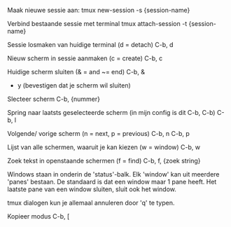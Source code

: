Maak nieuwe sessie aan:
  tmux new-session -s {session-name}

Verbind bestaande sessie met terminal
  tmux attach-session -t {session-name}

Sessie losmaken van huidige terminal (d = detach)
  C-b, d

Nieuw scherm in sessie aanmaken (c = create)
  C-b, c

Huidige scherm sluiten (& = and ~= end)
  C-b, &
  + y (bevestigen dat je scherm wil sluiten)

Slecteer scherm
  C-b, {nummer}

Spring naar laatsts geselecteerde scherm (in mijn config is dit C-b, C-b)
  C-b, l

Volgende/ vorige scherm (n = next, p = previous)
  C-b, n
  C-b, p

Lijst van alle schermen, waaruit je kan kiezen (w = window)
  C-b, w

Zoek tekst in openstaande schermen (f = find)
  C-b, f, {zoek string}

Windows staan in onderin de 'status'-balk.
Elk 'window' kan uit meerdere 'panes' bestaan.
De standaard is dat een window maar 1 pane heeft.
Het laatste pane van een window sluiten, sluit ook het window.

tmux dialogen kun je allemaal annuleren door 'q' te typen.

Kopieer modus
  C-b, [

